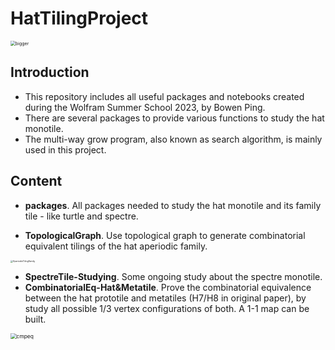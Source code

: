 # HatTilingProject

<img src="https://github.com/Jayce-Ping/HatTilingProject/blob/main/figs/bigger.png?raw=true" alt="bigger" style="zoom: 50%;" />

## Introduction

- This repository includes all useful packages and notebooks created during the Wolfram Summer School 2023, by Bowen Ping.
- There are several packages to provide various functions to study the hat monotile.
- The multi-way grow program, also known as search algorithm, is mainly used in this project. 

## Content

- **packages**. All packages needed to study the hat monotile and its family tile - like turtle and spectre.

- **TopologicalGraph**. Use topological graph to generate combinatorial equivalent tilings of the hat aperiodic family.

<img src="https://github.com/Jayce-Ping/HatTilingProject/blob/main/TopolygicalGraph/clusterTransformation.gif?raw=true" alt="AperiodicTilingFamily" style="zoom:25%;" />


- **SpectreTile-Studying**. Some ongoing study about the spectre monotile.
- **CombinatorialEq-Hat&Metatile**. Prove the combinatorial equivalence between the hat prototile and metatiles (H7/H8 in original paper), by study all possible 1/3 vertex configurations of both. A 1-1 map can be built.

<img src="https://github.com/Jayce-Ping/HatTilingProject/blob/main/figs/cmpEq.png?raw=true" alt="cmpeq" style="zoom:60%;" />



 

